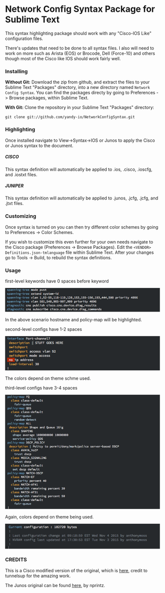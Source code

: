 # Network Config Syntax Package for Sublime Text

This syntax highlighting package should work with any "Cisco-IOS Like" configuration files.

There's updates that need to be done to all syntax files. I also will need to work on more such as Arista (EOS) or Brocode, Dell (Force-10) and others though most of the Cisco like IOS should work fairly well.

### Installing

**Without Git:** Download the zip from github, and extract the files to your Sublime Text "Packages" directory, into a new directory named `Network Config Syntax`. You can find the packages directy by going to Preferences -> Browse packages, within Sublime Text.

**With Git:** Clone the repository in your Sublime Text "Packages" directory:

    git clone git://github.com/yandy-io/NetworkConfigSyntax.git

### Highlighting
Once installed navigate to View->Syntax->IOS or Junos to apply the Cisco or Junos syntax to the document.

##### CISCO
This syntax definition will automatically be applied to .ios, .cisco, .ioscfg, and .iostxt files.

##### JUNIPER
This syntax definition will automatically be applied to .junos, .jcfg, .jcfg, and .jtxt files.

### Customizing
Once <NETWORK> syntax is turned on you can then try different color schemes by going to Preferences -> Color Schemes.

If you wish to customize this even further for your own needs navigate to the Cisco package (Preferences -> Browse Packages). Edit the `<VENDOR> Definitions.json-tmlanguage` file within Sublime Text. After your changes go to Tools -> Build, to rebuild the syntax definitions.

### Usage

first-level keywords have 0 spaces before keyword

![first-level](images/first-level.png)

In the above scenario hostname and policy-map will be highlighted.

second-level configs have 1-2 spaces

![second-level](images/second-level.png)

The colors depend on theme schme used.

third-level configs have 3-4 spaces

![third-level](images/third-level.png)

Again, colors depend on theme being used.

![comment-block](images/comment-block.png)

### CREDITS

This is a Cisco modified version of the original, which is <a href="https://github.com/tunnelsup/sublime-cisco-syntax" target="_blank">here</a>, credit to tunnelsup for the amazing work.

The Junos original can be found <a href="https://github.com/nprintz/junos-sublime-pkg" target="_blank">here</a>, by nprintz.